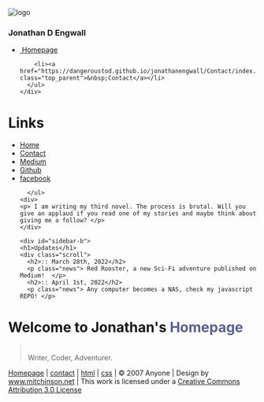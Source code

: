 <!DOCTYPE html PUBLIC "-//W3C//DTD XHTML 1.0 Transitional//EN" "http://www.w3.org/TR/xhtml1/DTD/xhtml1-transitional.dtd">
<html xmlns="http://www.w3.org/1999/xhtml">
<head>
<title>HOME</title>
<meta http-equiv="Content-Type" content="text/html; charset=iso-8859-1" />
<link href="style.css" rel="stylesheet" type="text/css" />
<link href="menu.css" rel="stylesheet" type="text/css" />
<!--[if lt IE 8]>
<style type="text/css" media="screen">
#menuh{float:none;}
body{behavior:url(csshover.htc); font-size:75%;}
#menuh ul li{float:left; width: 100%;}
#menuh a{height:1%;font:bold 1.1em/1.4em helvetica, arial, sans-serif;}
</style>
<![endif]-->
</head>
<body>
<div id="container">
  <div id="banner"><img src="img/blue_banner.jpg" alt="logo" title="logo" /></div>
  <div id="bannerb">
    <h3>Jonathan D Engwall</h3>
  </div>
  <div id="menuh-container">
    <div id="menuh">
      <ul>
        <li><a href="https://dangeroustod.github.io/jonathanengwall/Home/index.html" class="top_parent">&nbsp;Homepage</a>

        

        <li><a href="https://dangeroustod.github.io/jonathanengwall/Contact/index.html" class="top_parent">&nbsp;Contact</a></li>
      </ul>
    </div>
  </div>
  <div id="sidebar">
    <h1>Links</h1>
    <div id="menu">
      <ul>
        <li><a href="https://dangeroustod.github.io/jonathanengwall/Home/index.html">Home</a></li>
        <li><a href="https://dangeroustod.github.io/jonathanengwall/Contact/index.html">Contact</a></li>
        <li><a href="https://medium.com/@jonathanengwall">Medium</a></li>
        <li><a href="https://github.com/DangerousTod">Github</a></li>
        <li><a href="m.facebook.com/jonathan.engwall">facebook</a></li>

      </ul>
    <div>
    <p> I am writing my third novel. The process is brutal. Will you give an applaud if you read one of my stories and maybe think about giving me a follow? </p>
    </div>
 
    <div id="sidebar-b">
    <h1>Updates</h1>
    <div class="scroll">
      <h2>:: March 28th, 2022</h2>
      <p class="news"> Red Rooster, a new Sci-Fi adventure published on Medium!  </p>
      <h2>:: April 1st, 2022</h2>
      <p class="news"> Any computer becomes a NAS, check my javascript REPO! </p>
     

  
  </div>
  <div id="content">
    <h1>Welcome to Jonathan's <span style="color:#596096;font-weight:bold;">Homepage</span></h1>
    <blockquote><br />
      Writer, Coder, Adventurer.</blockquote>
  
  </div>
  <div style="clear:both"> </div>
  <div id="footer"> <a href="https://dangeroustod.github.io/jonathanengwall/Home/index.html">Homepage</a> | <a href="https://dangeroustod.github.io/jonathanengwall/Contact/index.html">contact</a> | <a href="http://validator.w3.org/check?uri=referer">html</a> | <a href="http://jigsaw.w3.org/css-validator">css</a> | &copy; 2007 Anyone | Design by <a href="http://www.mitchinson.net"> www.mitchinson.net</a> | This work is licensed under a <a rel="license" target="_blank" href="http://creativecommons.org/licenses/by/3.0/">Creative Commons Attribution 3.0 License</a> </div>
</div>
</body>
</html>

